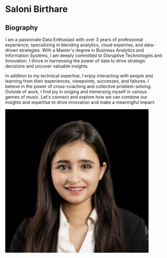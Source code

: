# Saloni Birthare

## Biography

I am a passionate Data Enthusiast with over 3 years of professional experience, specializing in blending analytics, cloud expertise, and data-driven strategies. With a Master's degree in Business Analytics and Information Systems, I am deeply committed to Disruptive Technologies and Innovation. I thrive in harnessing the power of data to drive strategic decisions and uncover valuable insights.

In addition to my technical expertise, I enjoy interacting with people and learning from their experiences, viewpoints, successes, and failures. I believe in the power of cross-coaching and collective problem-solving. Outside of work, I find joy in singing and immersing myself in various genres of music. Let's connect and explore how we can combine our insights and expertise to drive innovation and make a meaningful impact. 

![Saloni Birthare](Saloni_Birthare-image.jpg)
